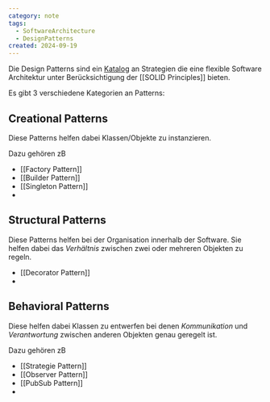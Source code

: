 ```yaml
---
category: note
tags:
  - SoftwareArchitecture
  - DesignPatterns
created: 2024-09-19
---
```

Die Design Patterns sind ein [Katalog](https://java-design-patterns.com/patterns/) an Strategien die eine flexible Software Architektur unter Berücksichtigung der [[SOLID Principles]] bieten.

Es gibt 3 verschiedene Kategorien an Patterns:

## Creational Patterns
Diese Patterns helfen dabei Klassen/Objekte zu instanzieren.

Dazu gehören zB
- [[Factory Pattern]]
- [[Builder Pattern]]
- [[Singleton Pattern]]
- 

## Structural Patterns
Diese Patterns helfen bei der Organisation innerhalb der Software.
Sie helfen dabei das _Verhältnis_ zwischen zwei oder mehreren Objekten zu regeln.

- [[Decorator Pattern]]
- 

## Behavioral Patterns
Diese helfen dabei Klassen zu entwerfen bei denen _Kommunikation_ und _Verantwortung_ zwischen anderen Objekten genau geregelt ist.

Dazu gehören zB
- [[Strategie Pattern]]
- [[Observer Pattern]]
- [[PubSub Pattern]]
- 
